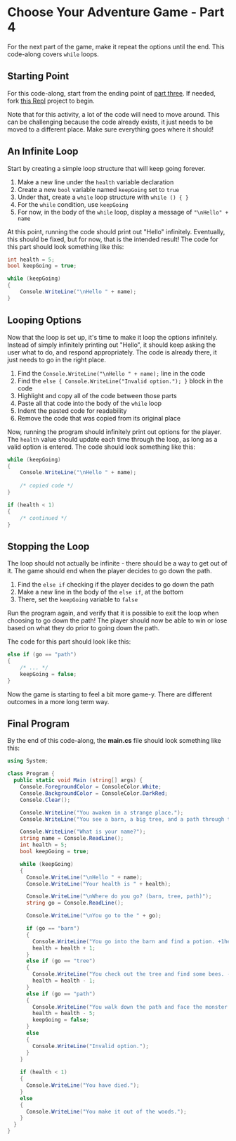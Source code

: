 # Choose Your Adventure Game - Part 4
For the next part of the game, make it repeat the options until the end. This code-along covers `while` loops.

## Starting Point
For this code-along, start from the ending point of [part three](CodeAlong3.md). If needed, fork [this Repl](https://replit.com/@HylandOutreach/ChooseYourAdventurePartThree) project to begin.

Note that for this activity, a lot of the code will need to move around. This can be challenging because the code already exists, it just needs to be moved to a different place. Make sure everything goes where it should!

## An Infinite Loop
Start by creating a simple loop structure that will keep going forever.

1. Make a new line under the `health` variable declaration
1. Create a new `bool` variable named `keepGoing` set to `true`
1. Under that, create a `while` loop structure with `while () { }`
1. For the `while` condition, use `keepGoing`
1. For now, in the body of the `while` loop, display a message of `"\nHello" + name`

At this point, running the code should print out "Hello" infinitely. Eventually, this should be fixed, but for now, that is the intended result! The code for this part should look something like this:

```cs
int health = 5;
bool keepGoing = true;

while (keepGoing)
{
    Console.WriteLine("\nHello " + name);
}
```

## Looping Options
Now that the loop is set up, it's time to make it loop the options infinitely. Instead of simply infinitely printing out "Hello", it should keep asking the user what to do, and respond appropriately. The code is already there, it just needs to go in the right place.

1. Find the `Console.WriteLine("\nHello " + name);` line in the code
1. Find the `else { Console.WriteLine("Invalid option."); }` block in the code
1. Highlight and copy all of the code between those parts
1. Paste all that code into the body of the `while` loop
1. Indent the pasted code for readability
1. Remove the code that was copied from its original place

Now, running the program should infinitely print out options for the player. The `health` value should update each time through the loop, as long as a valid option is entered. The code should look something like this:

```cs
while (keepGoing)
{
    Console.WriteLine("\nHello " + name);
    
    /* copied code */
}

if (health < 1)
{
    /* continued */
}
```

## Stopping the Loop
The loop should not actually be infinite - there should be a way to get out of it. The game should end when the player decides to go down the path.

1. Find the `else if` checking if the player decides to go down the path
1. Make a new line in the body of the `else if`, at the bottom
1. There, set the `keepGoing` variable to `false`

Run the program again, and verify that it is possible to exit the loop when choosing to go down the path! The player should now be able to win or lose based on what they do prior to going down the path.

The code for this part should look like this:

```cs
else if (go == "path")
{
    /* ... */
    keepGoing = false;
}
```

Now the game is starting to feel a bit more game-y. There are different outcomes in a more long term way.

## Final Program
By the end of this code-along, the **main.cs** file should look something like this:

```cs
using System;

class Program {
  public static void Main (string[] args) {
    Console.ForegroundColor = ConsoleColor.White;
    Console.BackgroundColor = ConsoleColor.DarkRed;
    Console.Clear();

    Console.WriteLine("You awaken in a strange place.");
    Console.WriteLine("You see a barn, a big tree, and a path through the woods.\n");

    Console.WriteLine("What is your name?");
    string name = Console.ReadLine();
    int health = 5;
    bool keepGoing = true;

    while (keepGoing)
    {
      Console.WriteLine("\nHello " + name);
      Console.WriteLine("Your health is " + health);

      Console.WriteLine("\nWhere do you go? (barn, tree, path)");
      string go = Console.ReadLine();

      Console.WriteLine("\nYou go to the " + go);

      if (go == "barn")
      {
        Console.WriteLine("You go into the barn and find a potion. +1health");
        health = health + 1;
      }
      else if (go == "tree")
      {
        Console.WriteLine("You check out the tree and find some bees. -1health");
        health = health - 1;
      }
      else if (go == "path")
      {
        Console.WriteLine("You walk down the path and face the monster.");
        health = health - 5;
        keepGoing = false;
      }
      else
      {
        Console.WriteLine("Invalid option.");
      }
    }
    
    if (health < 1)
    {
      Console.WriteLine("You have died.");
    }
    else
    {
      Console.WriteLine("You make it out of the woods.");
    }
  }
}
```